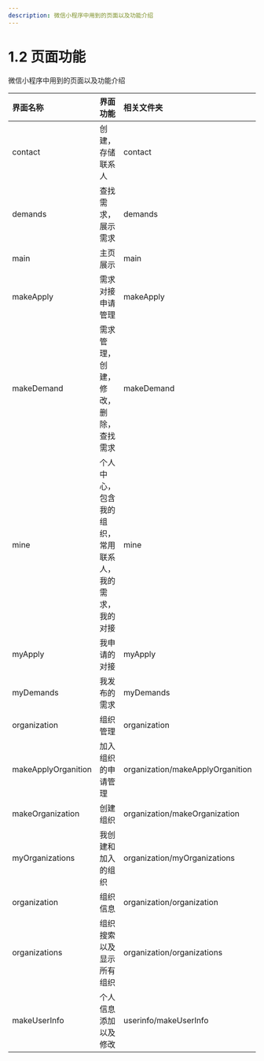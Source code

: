 ```yaml
---
description: 微信小程序中用到的页面以及功能介绍
---
```


# 1.2 页面功能

微信小程序中用到的页面以及功能介绍



| 界面名称 | 界面功能 | 相关文件夹 |
| :--- | :--- | :--- |
| contact | 创建，存储联系人 | contact |
| demands | 查找需求，展示需求 | demands |
| main | 主页展示 | main |
| makeApply | 需求对接申请管理 | makeApply |
| makeDemand | 需求管理，创建，修改，删除，查找需求 | makeDemand |
| mine | 个人中心，包含我的组织，常用联系人，我的需求，我的对接 | mine |
| myApply | 我申请的对接 | myApply |
| myDemands | 我发布的需求 | myDemands |
| organization | 组织管理 | organization |
| makeApplyOrganition | 加入组织的申请管理 | organization/makeApplyOrganition |
| makeOrganization | 创建组织 | organization/makeOrganization |
| myOrganizations | 我创建和加入的组织 | organization/myOrganizations |
| organization | 组织信息 | organization/organization |
| organizations | 组织搜索以及显示所有组织 | organization/organizations |
| makeUserInfo | 个人信息添加以及修改 | userinfo/makeUserInfo |

